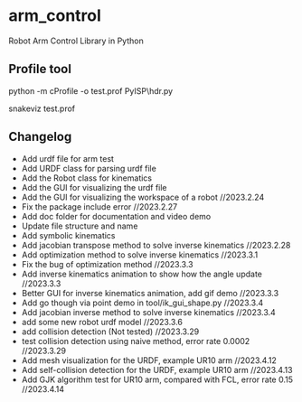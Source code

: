 # arm_control

Robot Arm Control Library in Python

## Profile tool

python -m cProfile -o test.prof PyISP\hdr.py

snakeviz test.prof

## Changelog

* Add urdf file for arm test
* Add URDF class for parsing urdf file
* Add the Robot class for kinematics
* Add the GUI for visualizing the urdf file
* Add the GUI for visualizing the workspace of a robot //2023.2.24
* Fix the package include error //2023.2.27
* Add doc folder for documentation and video demo
* Update file structure and name
* Add symbolic kinematics
* Add jacobian transpose method to solve inverse kinematics //2023.2.28
* Add optimization method to solve inverse kinematics //2023.3.1
* Fix the bug of optimization method //2023.3.3
* Add inverse kinematics animation to show how the angle update //2023.3.3
* Better GUI for inverse kinematics animation, add gif demo //2023.3.3
* Add go though via point demo in tool/ik_gui_shape.py //2023.3.4
* Add jacobian inverse method to solve inverse kinematics //2023.3.4
* add some new robot urdf model //2023.3.6
* add collision detection (Not tested) //2023.3.29
* test collision detection using naive method, error rate 0.0002 //2023.3.29
* Add mesh visualization for the URDF, example UR10 arm //2023.4.12
* Add self-collision detection for the URDF, example UR10 arm //2023.4.13
* Add GJK algorithm test for UR10 arm, compared with FCL, error rate 0.15 //2023.4.14
  